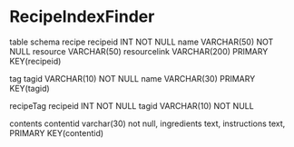 RecipeIndexFinder
=================
table schema
recipe
recipeid INT NOT NULL
name VARCHAR(50) NOT NULL
resource VARCHAR(50)
resourcelink VARCHAR(200)
PRIMARY KEY(recipeid)

tag
tagid VARCHAR(10) NOT NULL
name VARCHAR(30)
PRIMARY KEY(tagid)

recipeTag
recipeid INT NOT NULL
tagid VARCHAR(10) NOT NULL

contents
contentid varchar(30) not null,
ingredients text,
instructions text,
PRIMARY KEY(contentid)